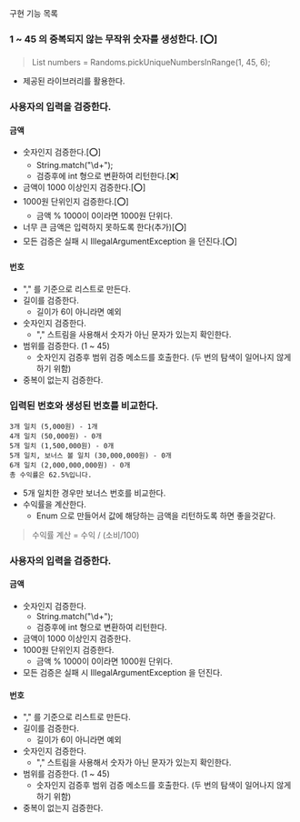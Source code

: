 구현 기능 목록

### 1 ~ 45 의 중복되지 않는 무작위 숫자를 생성한다. [⭕️]
> List<Integer> numbers = Randoms.pickUniqueNumbersInRange(1, 45, 6);
- 제공된 라이브러리를 활용한다.

### 사용자의 입력을 검증한다.
#### 금액
- 숫자인지 검증한다.[⭕️]
  - String.match("\\d+");
  - 검증후에 int 형으로 변환하여 리턴한다.[❌]
- 금액이 1000 이상인지 검증한다.[⭕️]
- 1000원 단위인지 검증한다.[⭕️]
  - 금액 % 1000이 0이라면 1000원 단위다.
- 너무 큰 금액은 입력하지 못하도록 한다(추가)[⭕️]
- 모든 검증은 실패 시 IllegalArgumentException 을 던진다.[⭕️]

#### 번호
- "," 를 기준으로 리스트로 만든다.
- 길이를 검증한다.
  - 길이가 6이 아니라면 예외
- 숫자인지 검증한다.
  - "," 스트림을 사용해서 숫자가 아닌 문자가 있는지 확인한다.
- 범위를 검증한다. (1 ~ 45)
  - 숫자인지 검증후 범위 검증 메소드를 호출한다. (두 번의 탐색이 일어나지 않게 하기 위함)
- 중복이 없는지 검증한다.

### 입력된 번호와 생성된 번호를 비교한다.
````
3개 일치 (5,000원) - 1개
4개 일치 (50,000원) - 0개
5개 일치 (1,500,000원) - 0개
5개 일치, 보너스 볼 일치 (30,000,000원) - 0개
6개 일치 (2,000,000,000원) - 0개
총 수익률은 62.5%입니다.
````
- 5개 일치한 경우만 보너스 번호를 비교한다.
- 수익률을 계산한다.
  - Enum 으로 만들어서 값에 해당하는 금액을 리턴하도록 하면 좋을것같다.
> 수익률 계산 = 수익 / (소비/100)

### 사용자의 입력을 검증한다.
#### 금액
- 숫자인지 검증한다.
  - String.match("\\d+");
  - 검증후에 int 형으로 변환하여 리턴한다.
- 금액이 1000 이상인지 검증한다.
- 1000원 단위인지 검증한다.
  - 금액 % 1000이 0이라면 1000원 단위다.
- 모든 검증은 실패 시 IllegalArgumentException 을 던진다.
#### 번호
- "," 를 기준으로 리스트로 만든다.
- 길이를 검증한다.
   - 길이가 6이 아니라면 예외
- 숫자인지 검증한다.
   - "," 스트림을 사용해서 숫자가 아닌 문자가 있는지 확인한다.
- 범위를 검증한다. (1 ~ 45)
   - 숫자인지 검증후 범위 검증 메소드를 호출한다. (두 번의 탐색이 일어나지 않게 하기 위함)
- 중복이 없는지 검증한다.




